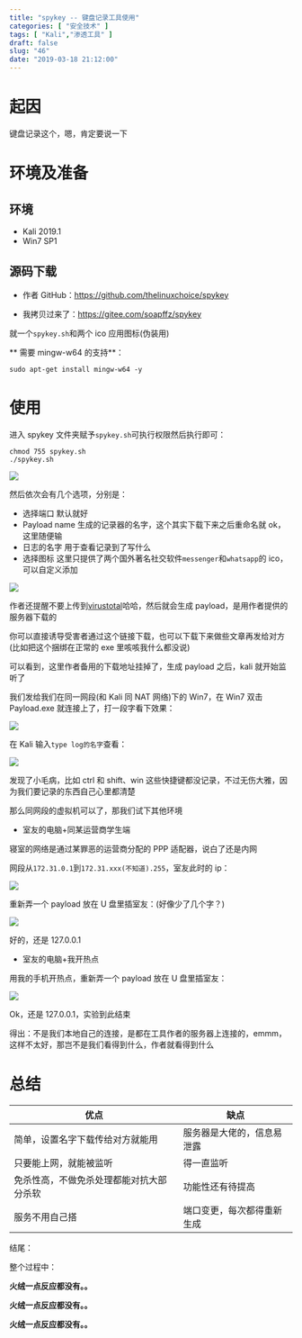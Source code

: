 ```yaml
---
title: "spykey -- 键盘记录工具使用"
categories: [ "安全技术" ]
tags: [ "Kali","渗透工具" ]
draft: false
slug: "46"
date: "2019-03-18 21:12:00"
---
```


# 起因

键盘记录这个，嗯，肯定要说一下

# 环境及准备

## 环境

- Kali 2019.1
- Win7 SP1

## 源码下载

- 作者 GitHub：https://github.com/thelinuxchoice/spykey

- 我拷贝过来了：https://gitee.com/soapffz/spykey

就一个`spykey.sh`和两个 ico 应用图标(伪装用)

** 需要 mingw-w64 的支持**：

```
sudo apt-get install mingw-w64 -y
```

# 使用

进入 spykey 文件夹赋予`spykey.sh`可执行权限然后执行即可：

```
chmod 755 spykey.sh
./spykey.sh
```

![][1]

然后依次会有几个选项，分别是：

- 选择端口 默认就好
- Payload name 生成的记录器的名字，这个其实下载下来之后重命名就 ok，这里随便输
- 日志的名字 用于查看记录到了写什么
- 选择图标 这里只提供了两个国外著名社交软件`messenger`和`whatsapp`的 ico，可以自定义添加

![][2]

作者还提醒不要上传到[virustotal][3]哈哈，然后就会生成 payload，是用作者提供的服务器下载的

你可以直接诱导受害者通过这个链接下载，也可以下载下来做些文章再发给对方(比如把这个捆绑在正常的 exe 里咳咳我什么都没说)

可以看到，这里作者备用的下载地址挂掉了，生成 payload 之后，kali 就开始监听了

我们发给我们在同一网段(和 Kali 同 NAT 网络)下的 Win7，在 Win7 双击 Payload.exe 就连接上了，打一段字看下效果：

![][4]

在 Kali 输入`type log的名字`查看：

![][5]

发现了小毛病，比如 ctrl 和 shift、win 这些快捷键都没记录，不过无伤大雅，因为我们要记录的东西自己心里都清楚

那么同网段的虚拟机可以了，那我们试下其他环境

- 室友的电脑+同某运营商学生端

寝室的网络是通过某罪恶的运营商分配的 PPP 适配器，说白了还是内网

网段从`172.31.0.1`到`172.31.xxx(不知道).255`，室友此时的 ip：

![][6]

重新弄一个 payload 放在 U 盘里插室友：(好像少了几个字？)

![][7]

好的，还是 127.0.0.1

- 室友的电脑+我开热点

用我的手机开热点，重新弄一个 payload 放在 U 盘里插室友：

![][8]

Ok，还是 127.0.0.1，实验到此结束

得出：不是我们本地自己的连接，是都在工具作者的服务器上连接的，emmm，这样不太好，那岂不是我们看得到什么，作者就看得到什么

# 总结

| 优点                                     | 缺点                       |
| ---------------------------------------- | -------------------------- |
| 简单，设置名字下载传给对方就能用         | 服务器是大佬的，信息易泄露 |
| 只要能上网，就能被监听                   | 得一直监听                 |
| 免杀性高，不做免杀处理都能对抗大部分杀软 | 功能性还有待提高           |
| 服务不用自己搭                           | 端口变更，每次都得重新生成 |

结尾：

整个过程中：

**火绒一点反应都没有。。**

**火绒一点反应都没有。。**

**火绒一点反应都没有。。**

[1]: https://img.soapffz.com/archives_img/2019/03/18/archives_20190318_211718.png
[2]: https://img.soapffz.com/archives_img/2019/03/18/archives_20190318_213532.png
[3]: https://www.virustotal.com/#%2525252525252525252525252Fhome%2525252525252525252525252Fupload=true
[4]: https://img.soapffz.com/archives_img/2019/03/18/archives_20190318_214108.png
[5]: https://img.soapffz.com/archives_img/2019/03/18/archives_20190318_214149.png
[6]: https://img.soapffz.com/archives_img/2019/03/18/archives_20190318_215852.png
[7]: https://img.soapffz.com/archives_img/2019/03/18/archives_20190318_215132.png
[8]: https://img.soapffz.com/archives_img/2019/03/18/archives_20190318_220449.png
